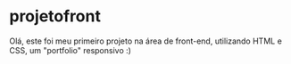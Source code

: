 # projetofront
Olá, este foi meu primeiro projeto na área de front-end, utilizando HTML e CSS, um "portfolio" responsivo
:)
